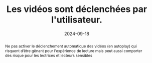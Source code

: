 ---
title: Les vidéos sont déclenchées par l'utilisateur. 
detail: Les vidéos sont déclenchées par l'utilisateur. 
abstract: Ne pas activer le déclenchement automatique des vidéos (en autoplay) qui risquent d’être gênant pour l'expérience de lecture mais peut aussi comporter des risque pour les lectrices et lecteurs sensibles
categories: 
    - "Images et médias"
agrege: O4119-E030
opquast: '4 119'
indiceebook: '30'
description: "Règle n° 030"
before: "029"
weight: "030"
after: "031"
actif: '1'
layout: rules
date: 2024-09-18
tags: 
    - "Accessibilité"
    - ""
objectif: 
    - "Laisser aux lectrices et lecteurs le contrôle de l’interface visuelle lors de la consultation du site."
    - "Ne pas imposer aux lectrices et lecteurs le déclenchement d’un contenu animé."
    - "Améliorer l’accessibilité des contenus aux lectrices et lecteurs handicapées"
Meo: 
    - "Ne pas mettre en place des contenus vidéo dont le démarrage est automatique et sans action explicite de l'utilisateur en ce sens."
    - "Ne pas incorporer dans la page d'éléments déclenchant la lecture d'une vidéo non contrôlable par exemple avec l'élément html vidéo doté de l'attribut autoplay ou sans l'attribut controls."
Controle: 
    - "Dans chaque page comportant un contenu vidéo&nbsp;: <ul><li>Vérifier l'absence de contenus vidéo activés automatiquement au chargement de la page ;</li><li>Vérifier l'absence de contenus vidéos activés de manière imprévisibles suite à une action de l'utilisateur.</li></ul>"
epubcheck: false
ace: false
humancheck: true
ReadiumGoToolkit: 
Source: 
    - "Opquast"
Referentiel: 
    - ""
steps: 
    - "Conception"
    - "Éditorial"
---